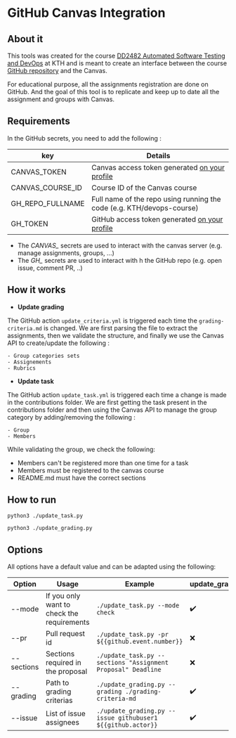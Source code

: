 # GitHub Canvas Integration

## About it

This tools was created for the course [DD2482 Automated Software Testing and DevOps](https://www.kth.se/student/kurser/kurs/DD2482?l=en) at KTH and is meant to create an interface between the course [GitHub repository](https://github.com/KTH/devops-course) and the Canvas.

For educational purpose, all the assignments registration are done on GitHub. And the goal of this tool is to replicate and keep up to date all the assignment and groups with Canvas.

## Requirements

In the GitHub secrets, you need to add the following :

| key | Details  | 
|---|---|
| CANVAS_TOKEN |  Canvas access token generated [on your profile](https://canvas.kth.se/profile/settings) |
| CANVAS_COURSE_ID | Course ID of the Canvas course  | 
| GH_REPO_FULLNAME  | Full name of the repo using running the code (e.g. KTH/devops-course)  | 
| GH_TOKEN  |  GitHub access token generated [on your profile](https://github.com/settings/tokens) | 

- The *CANVAS_* secrets are used to interact with the canvas server (e.g. manage assignments, groups, ...)
- The *GH_* secrets are used to interact with h the GitHub repo (e.g. open issue, comment PR, ..)

## How it works

- **Update grading**
    
The GitHub action `update_criteria.yml` is triggered each time the `grading-criteria.md` is changed. We are first parsing the file to extract the assignments, then we validate the structure, and finally we use the Canvas API to create/update the following :

    - Group categories sets
    - Assignements
    - Rubrics
    
 
 - **Update task**
    
The GitHub action `update_task.yml` is triggered each time a change is made in the contributions folder. We are first getting the task present in the contributions folder and then using the Canvas API to manage the group category by adding/removing the following :

    - Group
    - Members 
    
 While validating the group, we check the following:
 
 - Members can't be registered more than one time for a task
 - Members must be registered to the canvas course
 - README.md must have the correct sections

## How to run

`python3 ./update_task.py`

`python3 ./update_grading.py`

## Options

All options have a default value and can be adapted using the following:

| Option | Usage | Example | update_grading.py | update_task.py |
|---|---|---|---|---|
|--mode| If you only want to check the requirements  | `./update_task.py --mode check` |:heavy_check_mark:|:heavy_check_mark:|
|--pr| Pull request id | `./update_task.py -pr ${{github.event.number}}` |:x:|:heavy_check_mark:|
|--sections| Sections required in the proposal | `./update_task.py --sections "Assignment Proposal" Deadline` |:x: |:heavy_check_mark:|
|--grading| Path to grading criterias | `./update_grading.py --grading ./grading-criteria-md` |:heavy_check_mark:|:x:|
|--issue| List of issue assignees | `./update_grading.py --issue githubuser1 ${{github.actor}}` |:heavy_check_mark:|:x:|

